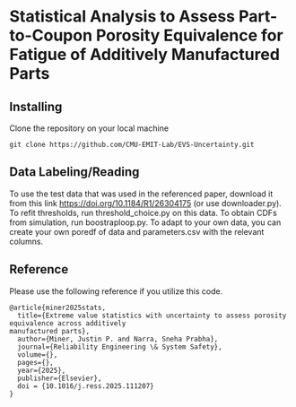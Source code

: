 # Statistical Analysis to Assess Part-to-Coupon Porosity Equivalence for Fatigue of Additively Manufactured Parts

## Installing

Clone the repository on your local machine
```shell
git clone https://github.com/CMU-EMIT-Lab/EVS-Uncertainty.git
```

## Data Labeling/Reading

To use the test data that was used in the referenced paper, download it from this link https://doi.org/10.1184/R1/26304175 (or use downloader.py). To refit thresholds, run threshold_choice.py on this data. To obtain CDFs from simulation, run boostraploop.py. To adapt to your own data, you can create your own poredf of data and parameters.csv with the relevant columns.


## Reference

Please use the following reference if you utilize this code.

```
@article{miner2025stats,
  title={Extreme value statistics with uncertainty to assess porosity equivalence across additively
manufactured parts},
  author={Miner, Justin P. and Narra, Sneha Prabha},
  journal={Reliability Engineering \& System Safety},
  volume={},
  pages={},
  year={2025},
  publisher={Elsevier},
  doi = {10.1016/j.ress.2025.111207}
}
